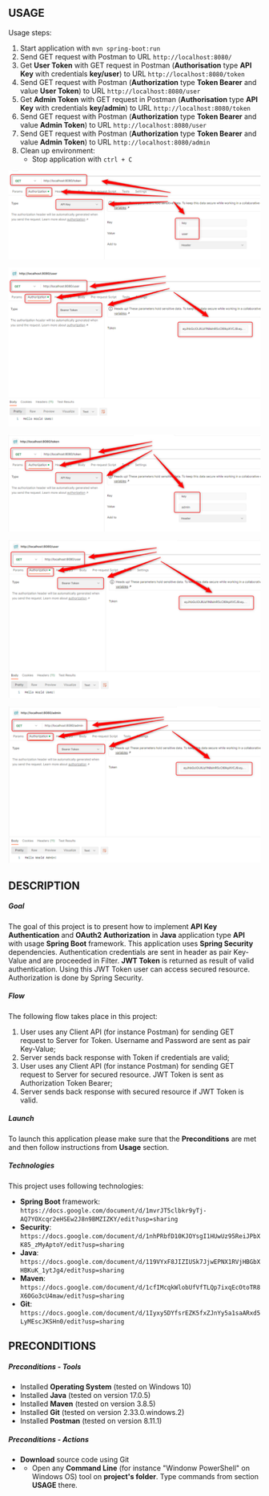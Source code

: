 USAGE
-----

Usage steps:
1. Start application with `mvn spring-boot:run`
1. Send GET request with Postman to URL `http://localhost:8080/`
1. Get **User Token** with GET request in Postman (**Authorisation** type **API Key** with credentials **key/user**) to URL `http://localhost:8080/token`
1. Send GET request with Postman (**Authorization** type **Token Bearer** and value **User Token**) to URL `http://localhost:8080/user`
1. Get **Admin Token** with GET request in Postman (**Authorisation** type **API Key** with credentials **key/admin**) to URL `http://localhost:8080/token`
1. Send GET request with Postman (**Authorization** type **Token Bearer** and value **Admin Token**) to URL `http://localhost:8080/user`
1. Send GET request with Postman (**Authorization** type **Token Bearer** and value **Admin Token**) to URL `http://localhost:8080/admin`
1. Clean up environment:
    * Stop application with `ctrl + C`

![My Image](image-1.png)

![My Image](image-2.png)

![My Image](image-3.png)

![My Image](image-4.png)

![My Image](image-5.png)


DESCRIPTION
-----------

##### Goal
The goal of this project is to present how to implement **API Key Authentication** and **OAuth2 Authorization** in **Java** application type **API** with usage **Spring Boot** framework. This application uses **Spring Security** dependencies. Authentication credentials are sent in header as pair Key-Value and are proceeded in Filter. **JWT Token** is returned as result of valid authentication. Using this JWT Token user can access secured resource. Authorization is done by Spring Security.

##### Flow
The following flow takes place in this project:
1. User uses any Client API (for instance Postman) for sending GET request to Server for Token. Username and Password are sent as pair Key-Value;
1. Server sends back response with Token if credentials are valid; 
1. User uses any Client API (for instance Postman) for sending GET request to Server for secured resource. JWT Token is sent as Authorization Token Bearer;
1. Server sends back response with secured resource if JWT Token is valid.

##### Launch
To launch this application please make sure that the **Preconditions** are met and then follow instructions from **Usage** section.

##### Technologies
This project uses following technologies:
* **Spring Boot** framework: `https://docs.google.com/document/d/1mvrJT5clbkr9yTj-AQ7YOXcqr2eHSEw2J8n9BMZIZKY/edit?usp=sharing`
* **Security**: `https://docs.google.com/document/d/1nhPRbfD10KJOYsgI1HUwUz95ReiJPbXK85_zMyAptoY/edit?usp=sharing`
* **Java**: `https://docs.google.com/document/d/119VYxF8JIZIUSk7JjwEPNX1RVjHBGbXHBKuK_1ytJg4/edit?usp=sharing`
* **Maven**: `https://docs.google.com/document/d/1cfIMcqkWlobUfVfTLQp7ixqEcOtoTR8X6OGo3cU4maw/edit?usp=sharing`
* **Git**: `https://docs.google.com/document/d/1Iyxy5DYfsrEZK5fxZJnYy5a1saARxd5LyMEscJKSHn0/edit?usp=sharing`


PRECONDITIONS
-------------

##### Preconditions - Tools
* Installed **Operating System** (tested on Windows 10)
* Installed **Java** (tested on version 17.0.5)
* Installed **Maven** (tested on version 3.8.5)
* Installed **Git** (tested on version 2.33.0.windows.2)
* Installed **Postman** (tested on version 8.11.1)

##### Preconditions - Actions
* **Download** source code using Git 
* * Open any **Command Line** (for instance "Windonw PowerShell" on Windows OS) tool on **project's folder**. Type commands from section **USAGE** there.